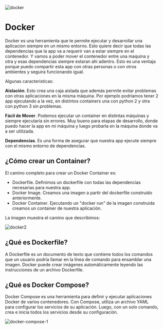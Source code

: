 
![docker](https://user-images.githubusercontent.com/42939877/174486033-8dd2bd84-d0db-41fc-989c-bc8a147313f7.png)


# Docker
Docker es una herramienta que te permite ejecutar y desarrollar una aplicacion siempre en un mismo entorno. Esto quiere decir que todas las dependencias que la app va a requerir van a estar siempre en el contenedor. Y vamos a poder mover el contenedor entre una maquina y otra y esas dependencias siempre estaran ahi adentro. Esto es una ventaja porque puedo compartir esta app con otras personas o con otros ambientes y seguira funcionando igual.

Algunas caracteristicas:

**Aislación**. Esto crea una caja aislada que además permite evitar problemas con otras aplicaciones en la misma máquina. Por ejemplo podríamos tener 2 app ejecutando a la vez, en distintos containers una con python 2 y otra con python 3 sin problemas. 

**Fácil de Mover**. Podemos ejecutar un container en distintas máquinas y siempre ejecutaría sin errores. Muy bueno para etapas de desarrollo, donde puedo hacer la app en mi máquina y luego probarla en la máquina donde va a ser utilizada.

**Dependencias**. Es una forma de asegurar que nuestra app ejecute siempre con el mismo entorno de dependencias. 

## ¿Cómo crear un Container?
El camino completo para crear un Docker Container es: 
- Dockerfile. Definimos un dockerfile con todas las dependencias necesarias para nuestra app.
- Docker Image. Creamos una imagen a partir del dockerfile construido anteriormente.
- Docker Container. Ejecutando un "docker run" de la imagen construida creamos un container de nuestra aplicación.

La imagen muestra el camino que describimos:


![docker2](https://user-images.githubusercontent.com/42939877/174488942-8bca63f9-0a36-461f-b4a5-295cae0524be.png)

## ¿Qué es Dockerfile?
A Dockerfile es un documento de texto que contiene todos los comandos que un usuario podría llamar en la línea de comando para ensamblar una imagen.
Docker puede crear imágenes automáticamente leyendo las instrucciones de un archivo Dockerfile.


## ¿Qué es Docker Compose?

Docker Compose es una herramienta para definir y ejecutar aplicaciones Docker de varios contenedores. Con Compose, utiliza un archivo YAML para configurar los servicios de su aplicación. Luego, con un solo comando, crea e inicia todos los servicios desde su configuración. 

![docker-compose-1](https://user-images.githubusercontent.com/42939877/176027816-d5d8ee42-8fb6-4481-874d-63f69439dcdd.png)

